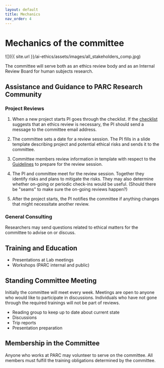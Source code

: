 ```yaml
---
layout: default
title: Mechanics
nav_order: 4
---
```

# Mechanics of the committee

![]({{ site.url }}/ai-ethics/assets/images/all_stakeholders_comp.jpg)


The committee will serve both as an ethics review body and as an Internal
Review Board for human subjects research.

## Assistance and Guidance to PARC Research Community

### Project Reviews

1. When a new project starts PI goes through the checklist. If the
[checklist](AI-Ethics-Checklist.md) suggests that an ethics review is
necessary, the PI should send a message to the committee email address.

2. The committee sets a date for a review session. The PI fills in a slide
template describing project and potential ethical risks and sends it to the
committee.

3. Committee members review information in template with respect to the
[Guidelines](Committee-Guidelines.md) to prepare for the review session.

4. The PI and committee meet for the review session. Together they identify risks
and plans to mitigate the risks. They may also determine whether on-going or
periodic check-ins would be useful. (Should there be "seams" to make sure the
on-going reviews happen?)

5. After the project starts, the PI notifies the committee if anything changes
that might necessitate another review.

### General Consulting

Researchers may send questions related to ethical matters for the committee to
advise on or discuss.


## Training and Education

- Presentations at Lab meetings
- Workshops (PARC internal and public)

## Standing Committee Meeting

Initially the committee will meet every week. Meetings are open to anyone who
would like to participate in discussions. Individuals who have not gone through
the required trainings will not be part of reviews.

- Reading group to keep up to date about current state
- Discussions
- Trip reports
- Presentation preparation

## Membership in the Committee

Anyone who works at PARC may volunteer to serve on the committee. All members must
fulfill the training obligations determined by the committee.
